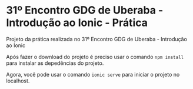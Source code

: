 # 31º Encontro GDG de Uberaba - Introdução ao Ionic - Prática
Projeto da prática realizada no 31º Encontro GDG de Uberaba - Introdução ao Ionic

Após fazer o download do projeto é preciso usar o comando `npm install` para instalar as depedências do projeto.

Agora, você pode usar o comando `ionic serve` para iniciar o projeto no localhost.
